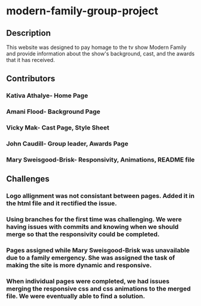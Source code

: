# modern-family-group-project

## Description
This website was designed to pay homage to the tv show Modern Family and provide information about the show's background, cast, and the awards that it has received.

## Contributors
 ### Kativa Athalye- Home Page
 ### Amani Flood- Background Page
 ### Vicky Mak- Cast Page, Style Sheet
 ### John Caudill- Group leader, Awards Page
 ### Mary Sweisgood-Brisk- Responsivity, Animations, README file

 ## Challenges
  ### Logo allignment was not consistant between pages. Added it in the html file and it rectified the issue.
  ### Using branches for the first time was challenging. We were having issues with commits and knowing when we should merge so that the responsivity could be completed.
  ### Pages assigned while Mary Sweisgood-Brisk was unavailable due to a family emergency. She was assigned the task of making the site is more dynamic and responsive.
  ### When individual pages were completed, we had issues merging the responsive css and css animations to the merged file. We were eventually able to find a solution.
